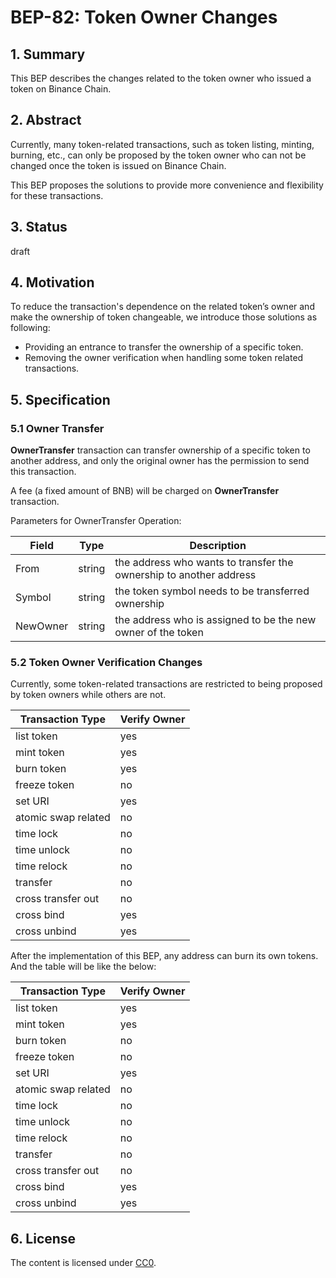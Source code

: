 # BEP-82: Token Owner Changes

## 1. Summary
This BEP describes the changes related to the token owner who issued a token on Binance Chain.

## 2. Abstract
Currently, many token-related transactions, such as token listing, minting, burning, etc., can only be proposed by the token owner who can not be changed once the token is issued on Binance Chain.

This BEP proposes the solutions to provide more convenience and flexibility for these transactions.

## 3. Status
draft

## 4. Motivation
To reduce the transaction's dependence on the related token’s owner and make the ownership of token changeable, we introduce those solutions as following:
- Providing an entrance to transfer the ownership of a specific token.
- Removing the owner verification when handling some token related transactions.

## 5. Specification
### 5.1 Owner Transfer
**OwnerTransfer** transaction can transfer ownership of a specific token to another address, and only the original owner has the permission to send this transaction.

A fee (a fixed amount of BNB) will be charged on **OwnerTransfer** transaction.

Parameters for OwnerTransfer Operation:

|     **Field**       | **Type**    |    **Description**        |
| ------------------- | ----------- | ------------------------  |
| From                | string      | the address who wants to transfer the ownership to another address |
| Symbol              | string      | the token symbol needs to be transferred ownership |
| NewOwner            | string      | the address who is assigned to be the new owner of the token |

### 5.2 Token Owner Verification Changes
Currently, some token-related transactions are restricted to being proposed by token owners while others are not.  

|    **Transaction Type**   |  **Verify Owner**   |
| ------------------------- | ------------------- |
| list token                | yes                 |
| mint token                | yes                 |
| burn token                | yes                 |
| freeze token              | no                  |
| set URI                   | yes                 |
| atomic swap related       | no                  |
| time lock                 | no                  |
| time unlock               | no                  |
| time relock               | no                  |
| transfer                  | no                  |
| cross transfer out        | no                  |
| cross bind                | yes                 |
| cross unbind              | yes                 |

After the implementation of this BEP, any address can burn its own tokens. And the table will be like the below:

|    **Transaction Type**   |  **Verify Owner**   |
| ------------------------- | ------------------- |
| list token                | yes                 |
| mint token                | yes                 |
| burn token                | no                  |
| freeze token              | no                  |
| set URI                   | yes                 |
| atomic swap related       | no                  |
| time lock                 | no                  |
| time unlock               | no                  |
| time relock               | no                  |
| transfer                  | no                  |
| cross transfer out        | no                  |
| cross bind                | yes                 |
| cross unbind              | yes                 |

## 6. License
The content is licensed under [CC0](https://creativecommons.org/publicdomain/zero/1.0/).

